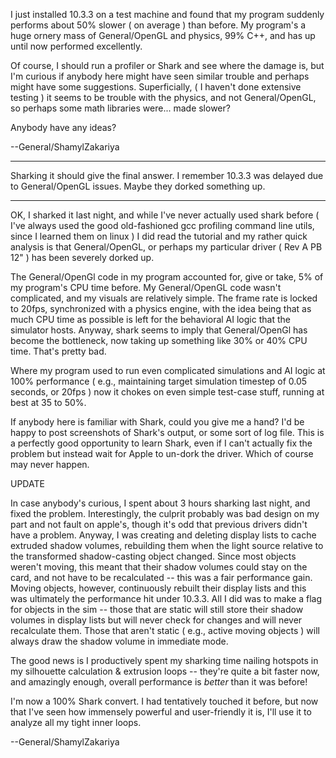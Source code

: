 

I just installed 10.3.3 on a test machine and found that my program suddenly performs about 50% slower ( on average ) than before. My program's a huge ornery mass of General/OpenGL and physics, 99% C++, and has up until now performed excellently.

Of course, I should run a profiler or Shark and see where the damage is, but I'm curious if anybody here might have seen similar trouble and perhaps might have some suggestions. Superficially, ( I haven't done extensive testing ) it seems to be trouble with the physics, and not General/OpenGL, so perhaps some math libraries were... made slower?

Anybody have any ideas?

--General/ShamylZakariya

----

Sharking it should give the final answer.  I remember 10.3.3 was delayed due to General/OpenGL issues.  Maybe they dorked something up.

----

OK, I sharked it last night, and while I've never actually used shark before ( I've always used the good old-fashioned gcc profiling command line utils, since I learned them on linux ) I did read the tutorial and my rather quick analysis is that General/OpenGL, or perhaps my particular driver ( Rev A PB 12" ) has been severely dorked up.

The General/OpenGl code in my program accounted for, give or take, 5% of my program's CPU time before. My General/OpenGL code wasn't complicated, and my visuals are relatively simple. The frame rate is locked to 20fps, synchronized with a physics engine, with the idea being that as much CPU time as possible is left for the behavioral AI logic that the simulator hosts. Anyway, shark seems to imply that General/OpenGl has become the bottleneck, now taking up something like 30% or 40% CPU time. That's pretty bad. 

Where my program used to run even complicated simulations and AI logic at 100% performance ( e.g., maintaining target simulation timestep of 0.05 seconds, or 20fps  ) now it chokes on even simple test-case stuff, running at best at 35 to 50%.

If anybody here is familiar with Shark, could you give me a hand? I'd be happy to post screenshots of Shark's output, or some sort of log file. This is a perfectly good opportunity to learn Shark, even if I can't actually fix the problem but instead wait for Apple to un-dork the driver. Which of course may never happen.

UPDATE

In case anybody's curious, I spent about 3 hours sharking last night, and fixed the problem. Interestingly, the culprit probably was bad design on my part and not fault on apple's, though it's odd that previous drivers didn't have a problem. Anyway, I was creating and deleting display lists to cache extruded shadow volumes, rebuilding them when the light source relative to the transformed shadow-casting object changed. Since most objects weren't moving, this meant that their shadow volumes could stay on the card, and not have to be recalculated -- this was a fair performance gain. Moving objects,  however, continuously rebuilt their display lists and this was ultimately the performance hit under 10.3.3. All I did was to make a flag for objects in the sim -- those that are static will still store their shadow volumes in display lists but will never check for changes and will never recalculate them. Those that aren't static ( e.g., active moving objects ) will always draw the shadow volume in immediate mode.

The good news is I productively spent my sharking time nailing hotspots in my silhouette calculation & extrusion loops -- they're quite a bit faster now, and amazingly enough, overall performance is *better* than it was before!

I'm now a 100% Shark convert. I had tentatively touched it before, but now that I've seen how immensely powerful and user-friendly it is, I'll use it to analyze all my tight inner loops.

--General/ShamylZakariya